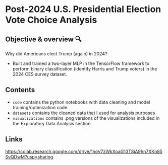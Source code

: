 # Post-2024 U.S. Presidential Election Vote Choice Analysis

## Objective & overview 🔍
Why did Americans elect Trump (again) in 2024? 
* Built and trained a two-layer MLP in the TensorFlow framework to perform binary classification (identify Harris and Trump voters) in the 2024 CES survey dataset.

## Contents
* `code` contains the python notebooks with data cleaning and model training/optimization code.
* `datasets` contains the cleaned data that I used for analysis purposes
* `visualizations` contains .png versions of the visualizations included in the Exploratory Data Analysis section
## Links
https://colab.research.google.com/drive/1hoV7zWkXoaG13T8iA9hn7XKn85SvQDwM?usp=sharing
